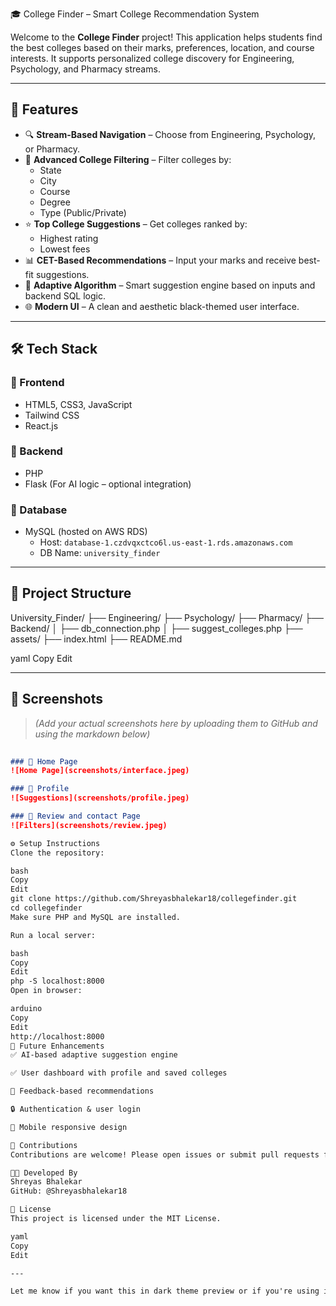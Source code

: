 🎓 College Finder – Smart College Recommendation System

Welcome to the **College Finder** project! This application helps students find the best colleges based on their marks, preferences, location, and course interests. It supports personalized college discovery for Engineering, Psychology, and Pharmacy streams.

---

## 🚀 Features

- 🔍 **Stream-Based Navigation** – Choose from Engineering, Psychology, or Pharmacy.
- 🏫 **Advanced College Filtering** – Filter colleges by:
  - State
  - City
  - Course
  - Degree
  - Type (Public/Private)
- ⭐ **Top College Suggestions** – Get colleges ranked by:
  - Highest rating
  - Lowest fees
- 📊 **CET-Based Recommendations** – Input your marks and receive best-fit suggestions.
- 🧠 **Adaptive Algorithm** – Smart suggestion engine based on inputs and backend SQL logic.
- 🌐 **Modern UI** – A clean and aesthetic black-themed user interface.

---

## 🛠️ Tech Stack

### 🔹 Frontend
- HTML5, CSS3, JavaScript
- Tailwind CSS
- React.js

### 🔹 Backend
- PHP
- Flask (For AI logic – optional integration)

### 🔹 Database
- MySQL (hosted on AWS RDS)
  - Host: `database-1.czdvqxctco6l.us-east-1.rds.amazonaws.com`
  - DB Name: `university_finder`

---

## 📁 Project Structure

University_Finder/
├── Engineering/
├── Psychology/
├── Pharmacy/
├── Backend/
│ ├── db_connection.php
│ ├── suggest_colleges.php
├── assets/
├── index.html
├── README.md

yaml
Copy
Edit

---

## 📸 Screenshots

> *(Add your actual screenshots here by uploading them to GitHub and using the markdown below)*

```markdown
 
### 🔹 Home Page
![Home Page](screenshots/interface.jpeg)

### 🔹 Profile
![Suggestions](screenshots/profile.jpeg)

### 🔹 Review and contact Page
![Filters](screenshots/review.jpeg)

⚙️ Setup Instructions
Clone the repository:

bash
Copy
Edit
git clone https://github.com/Shreyasbhalekar18/collegefinder.git
cd collegefinder
Make sure PHP and MySQL are installed.

Run a local server:

bash
Copy
Edit
php -S localhost:8000
Open in browser:

arduino
Copy
Edit
http://localhost:8000
🎯 Future Enhancements
✅ AI-based adaptive suggestion engine

✅ User dashboard with profile and saved colleges

🔄 Feedback-based recommendations

🔒 Authentication & user login

📱 Mobile responsive design

🤝 Contributions
Contributions are welcome! Please open issues or submit pull requests for improvements.

👨‍💻 Developed By
Shreyas Bhalekar
GitHub: @Shreyasbhalekar18

📄 License
This project is licensed under the MIT License.

yaml
Copy
Edit

---

Let me know if you want this in dark theme preview or if you're using it inside a GitHub Pages site— I can adjust it
